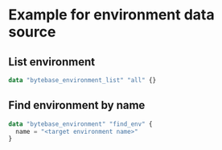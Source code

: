 # Example for environment data source

## List environment

```terraform
data "bytebase_environment_list" "all" {}
```

## Find environment by name

```terraform
data "bytebase_environment" "find_env" {
  name = "<target environment name>"
}
```
